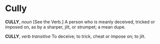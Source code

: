 # Cully

**CULLY**, _noun_ \[See the Verb.\] A person who is meanly deceived, tricked or imposed on, as by a sharper, jilt, or strumpet; a mean dupe.

**CULLY**, _verb transitive_ To deceive; to trick, cheat or impose on; to jilt.